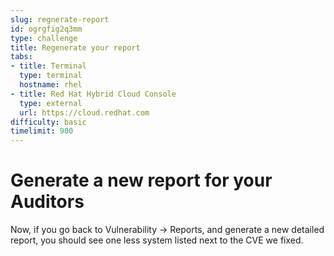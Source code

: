 ```yaml
---
slug: regnerate-report
id: ogrgfig2q3mm
type: challenge
title: Regenerate your report
tabs:
- title: Terminal
  type: terminal
  hostname: rhel
- title: Red Hat Hybrid Cloud Console
  type: external
  url: https://cloud.redhat.com
difficulty: basic
timelimit: 900
---
```

# Generate a new report for your Auditors

Now, if you go back to Vulnerability -> Reports, and generate a new detailed report, you should see one less system listed next to the CVE we fixed.